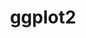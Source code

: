 ---
title: "ggplot2"
CRAN: "https://CRAN.R-project.org/package=ggplot2"
github: "https://github.com/tidyverse/ggplot2"
docs: "https://ggplot2.tidyverse.org"
---